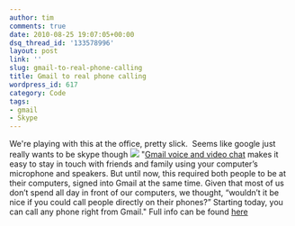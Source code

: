 ```yaml
---
author: tim
comments: true
date: 2010-08-25 19:07:05+00:00
dsq_thread_id: '133578996'
layout: post
link: ''
slug: gmail-to-real-phone-calling
title: Gmail to real phone calling
wordpress_id: 617
category: Code
tags:
- gmail
- Skype
---
```


We're playing with this at the office, pretty slick.  Seems like google just
really wants to be skype though ![](http://3.bp.blogspot.com/_JE4qNpFW6Yk/THRyAaGzsCI/AAAAAAAAAsI/Kv0RN0TmcLU/s800/screenshot2.jpeg) "[Gmail voice and video
chat](http://gmailblog.blogspot.com/2008/11/say-hello-to-gmail-voice-and-video-chat.html) makes it easy to stay in touch with friends and family using
your computer’s microphone and speakers. But until now, this required both
people to be at their computers, signed into Gmail at the same time. Given
that most of us don’t spend all day in front of our computers, we thought,
“wouldn’t it be nice if you could call people directly on their phones?”
Starting today, you can call any phone right from Gmail."  Full info can be
found [here](http://gmailblog.blogspot.com/2010/08/call-phones-from-gmail.html)